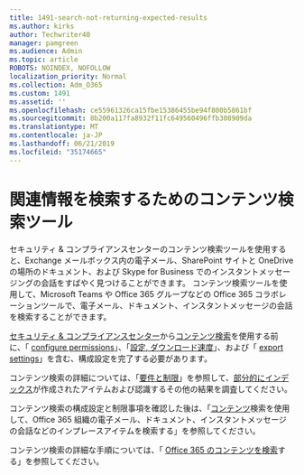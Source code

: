 ```yaml
---
title: 1491-search-not-returning-expected-results
ms.author: kirks
author: Techwriter40
manager: pamgreen
ms.audience: Admin
ms.topic: article
ROBOTS: NOINDEX, NOFOLLOW
localization_priority: Normal
ms.collection: Adm_O365
ms.custom: 1491
ms.assetid: ''
ms.openlocfilehash: ce55961326ca15fbe15386455be94f800b5861bf
ms.sourcegitcommit: 8b200a117fa8932f11fc649560496ffb308909da
ms.translationtype: MT
ms.contentlocale: ja-JP
ms.lasthandoff: 06/21/2019
ms.locfileid: "35174665"
---
```

# <a name="content-search-tool-to-find-relevant-info"></a>関連情報を検索するためのコンテンツ検索ツール

セキュリティ & コンプライアンスセンターのコンテンツ検索ツールを使用すると、Exchange メールボックス内の電子メール、SharePoint サイトと OneDrive の場所のドキュメント、および Skype for Business でのインスタントメッセージングの会話をすばやく見つけることができます。 コンテンツ検索ツールを使用して、Microsoft Teams や Office 365 グループなどの Office 365 コラボレーションツールで、電子メール、ドキュメント、インスタントメッセージの会話を検索することができます。


[セキュリティ & コンプライアンスセンター](https://sip.protection.office.com/homepage)から[コンテンツ検索](https://sip.protection.office.com/contentsearchbeta?ContentOnly=1)を使用する前に、「 [configure permissions](https://docs.microsoft.com/office365/securitycompliance/permissions-filtering-for-content-search)」、「[設定, ダウンロード速度](https://docs.microsoft.com/office365/securitycompliance/increase-download-speeds-when-exporting-ediscovery-results)」、および「 [export settings](https://docs.microsoft.com/office365/securitycompliance/disable-reports-when-you-export-content-search-results)」を含む、構成設定を完了する必要があります。

コンテンツ検索の詳細については、「[要件と制限](https://docs.microsoft.com/office365/securitycompliance/limits-for-content-search)」を参照して、[部分的にインデックス](https://docs.microsoft.com/office365/securitycompliance/investigating-partially-indexed-items-in-ediscovery)が作成されたアイテムおよび認識するその他の結果を調査してください。

コンテンツ検索の構成設定と制限事項を確認した後は、「[コンテンツ</a>検索を使用して、Office 365 組織の電子メール、ドキュメント、インスタントメッセージの会話などのインプレースアイテムを検索](https://docs.microsoft.com/office365/securitycompliance/content-search)する」を参照してください。

コンテンツ検索の詳細な手順については、「 [Office 365 のコンテンツを検索](https://docs.microsoft.com/office365/securitycompliance/search-for-content)する」を参照してください。
